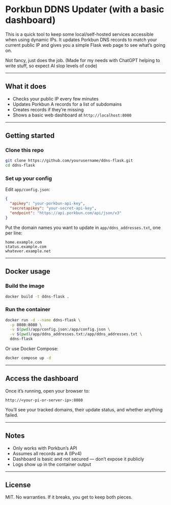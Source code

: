 # Porkbun DDNS Updater (with a basic dashboard)

This is a quick tool to keep some local/self-hosted services accessible when using dynamic IPs. It updates Porkbun DNS records to match your current public IP and gives you a simple Flask web page to see what’s going on.

Not fancy, just does the job. (Made for my needs with ChatGPT helping to write stuff, so expect AI slop levels of code)

---

## What it does

- Checks your public IP every few minutes
- Updates Porkbun A records for a list of subdomains
- Creates records if they’re missing
- Shows a basic web dashboard at `http://localhost:8080`

---

## Getting started

### Clone this repo

```bash
git clone https://github.com/yourusername/ddns-flask.git
cd ddns-flask
```

### Set up your config

Edit `app/config.json`:

```json
{
  "apikey": "your-porkbun-api-key",
  "secretapikey": "your-secret-api-key",
  "endpoint": "https://api.porkbun.com/api/json/v3"
}
```

Put the domain names you want to update in `app/ddns_addresses.txt`, one per line:

```
home.example.com
status.example.com
whatever.example.net
```

---

## Docker usage

### Build the image

```bash
docker build -t ddns-flask .
```

### Run the container

```bash
docker run -d --name ddns-flask \
  -p 8080:8080 \
  -v $(pwd)/app/config.json:/app/config.json \
  -v $(pwd)/app/ddns_addresses.txt:/app/ddns_addresses.txt \
  ddns-flask
```

Or use Docker Compose:

```bash
docker compose up -d
```

---

## Access the dashboard

Once it’s running, open your browser to:

```
http://<your-pi-or-server-ip>:8080
```

You’ll see your tracked domains, their update status, and whether anything failed.

---

## Notes

- Only works with Porkbun’s API
- Assumes all records are A (IPv4)
- Dashboard is basic and not secured — don’t expose it publicly
- Logs show up in the container output

---

## License

MIT. No warranties. If it breaks, you get to keep both pieces.

